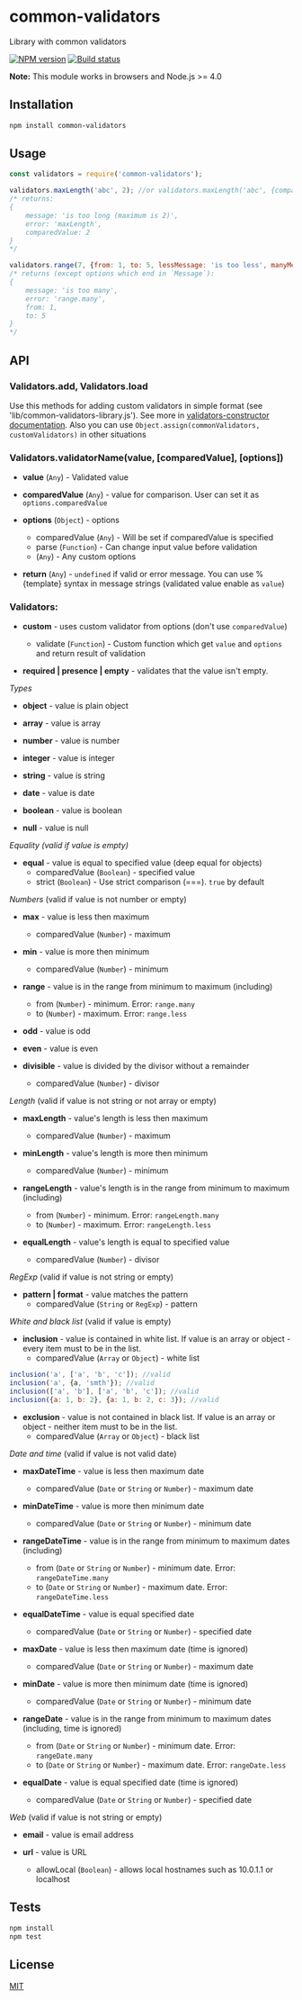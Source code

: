 # common-validators
Library with common validators

[![NPM version](https://img.shields.io/npm/v/common-validators.svg)](https://npmjs.org/package/common-validators)
[![Build status](https://img.shields.io/travis/tamtakoe/common-validators.svg)](https://travis-ci.org/tamtakoe/common-validators)

**Note:** This module works in browsers and Node.js >= 4.0

## Installation

```sh
npm install common-validators
```

## Usage

```js
const validators = require('common-validators');

validators.maxLength('abc', 2); //or validators.maxLength('abc', {comparedValue: 2})
/* returns:
{
    message: 'is too long (maximum is 2)',
    error: 'maxLength',
    comparedValue: 2
}
*/

validators.range(7, {from: 1, to: 5, lessMessage: 'is too less', manyMessage: 'is too many'});
/* returns (except options which end in `Message`):
{
    message: 'is too many',
    error: 'range.many',
    from: 1,
    to: 5
}
*/
```

## API

### Validators.add, Validators.load

Use this methods for adding custom validators in simple format (see 'lib/common-validators-library.js').
See more in [validators-constructor documentation](https://www.npmjs.com/package/validators-constructor).
Also you can use `Object.assign(commonValidators, customValidators)` in other situations


### Validators.validatorName(value, [comparedValue], [options])

- **value** (`Any`) - Validated value

- **comparedValue** (`Any`) - value for comparison. User can set it as `options.comparedValue`

- **options** (`Object`) - options
  * comparedValue (`Any`) - Will be set if comparedValue is specified
  * parse (`Function`) - Can change input value before validation
  * (`Any`) - Any custom options

- **return** (`Any`) - `undefined` if valid or error message. You can use %{template} syntax in message strings (validated value enable as `value`)

### Validators:

- **custom** - uses custom validator from options (don't use `comparedValue`)
  * validate (`Function`) - Custom function which get `value` and `options` and return result of validation

- **required | presence | empty** - validates that the value isn't empty.


*Types*

- **object** - value is plain object

- **array** - value is array

- **number** - value is number

- **integer** - value is integer

- **string** - value is string

- **date** - value is date

- **boolean** - value is boolean

- **null** - value is null


*Equality (valid if value is empty)*

- **equal** - value is equal to specified value (deep equal for objects)
  * comparedValue (`Boolean`) - specified value
  * strict (`Boolean`) - Use strict comparison (===). `true` by default


*Numbers* (valid if value is not number or empty)

- **max** - value is less then maximum
  * comparedValue (`Number`) - maximum

- **min** - value is more then minimum
  * comparedValue (`Number`) - minimum

- **range** - value is in the range from minimum to maximum (including)
  * from (`Number`) - minimum. Error: `range.many`
  * to (`Number`) - maximum. Error: `range.less`

- **odd** - value is odd

- **even** - value is even

- **divisible** - value is divided by the divisor without a remainder
  * comparedValue (`Number`) - divisor


*Length* (valid if value is not string or not array or empty)

- **maxLength** - value's length is less then maximum
  * comparedValue (`Number`) - maximum

- **minLength** - value's length is more then minimum
  * comparedValue (`Number`) - minimum

- **rangeLength** - value's length is in the range from minimum to maximum (including)
  * from (`Number`) - minimum. Error: `rangeLength.many`
  * to (`Number`) - maximum. Error: `rangeLength.less`

- **equalLength** - value's length is equal to specified value
  * comparedValue (`Number`) - divisor


*RegExp* (valid if value is not string or empty)

- **pattern | format** - value matches the pattern
  * comparedValue (`String` or `RegExp`) - pattern


*White and black list* (valid if value is empty)

- **inclusion** - value is contained in white list. If value is an array or object - every item must to be in the list.
  * comparedValue (`Array` or `Object`) - white list

```js
inclusion('a', ['a', 'b', 'c']); //valid
inclusion('a', {a, 'smth'}); //valid
inclusion(['a', 'b'], ['a', 'b', 'c']); //valid
inclusion({a: 1, b: 2}, {a: 1, b: 2, c: 3}); //valid
```
- **exclusion** - value is not contained in black list. If value is an array or object - neither item must to be in the list.
  * comparedValue (`Array` or `Object`) - black list


*Date and time* (valid if value is not valid date)

- **maxDateTime** - value is less then maximum date
  * comparedValue (`Date` or `String` or `Number`) - maximum date

- **minDateTime** - value is more then minimum date
  * comparedValue (`Date` or `String` or `Number`) - minimum date

- **rangeDateTime** - value is in the range from minimum to maximum dates (including)
  * from (`Date` or `String` or `Number`) - minimum date. Error: `rangeDateTime.many`
  * to (`Date` or `String` or `Number`) - maximum date. Error: `rangeDateTime.less`

- **equalDateTime** - value is equal specified date
  * comparedValue (`Date` or `String` or `Number`) - specified date

- **maxDate** - value is less then maximum date (time is ignored)
  * comparedValue (`Date` or `String` or `Number`) - maximum date

- **minDate** - value is more then minimum date (time is ignored)
  * comparedValue (`Date` or `String` or `Number`) - minimum date

- **rangeDate** - value is in the range from minimum to maximum dates (including, time is ignored)
  * from (`Date` or `String` or `Number`) - minimum date. Error: `rangeDate.many`
  * to (`Date` or `String` or `Number`) - maximum date. Error: `rangeDate.less`

- **equalDate** - value is equal specified date (time is ignored)
  * comparedValue (`Date` or `String` or `Number`) - specified date


*Web* (valid if value is not string or empty)

- **email** - value is email address

- **url** - value is URL
  * allowLocal (`Boolean`) - allows local hostnames such as 10.0.1.1 or localhost


## Tests

```sh
npm install
npm test
```

## License

[MIT](LICENSE)